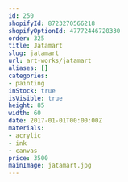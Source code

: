 ```yaml
---
id: 250
shopifyId: 8723270566218
shopifyOptionId: 47772446720330
order: 325
title: Jatamart
slug: jatamart
url: art-works/jatamart
aliases: []
categories:
- painting
inStock: true
isVisible: true
height: 85
width: 60
date: 2017-01-01T00:00:00Z
materials:
- acrylic
- ink
- canvas
price: 3500
mainImage: jatamart.jpg
---
```

